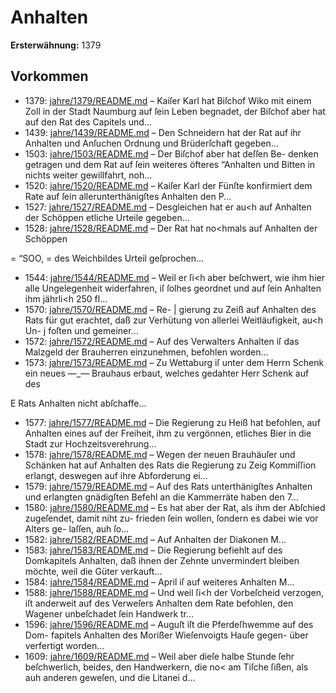 # Anhalten

**Ersterwähnung:** 1379

## Vorkommen
- 1379: [jahre/1379/README.md](../jahre/1379/README.md) – Kaiſer Karl hat Biſchof Wiko mit einem Zoll in der
Stadt Naumburg auf ſein Leben begnadet, der Biſchof
aber hat auf den Rat des Capitels und...
- 1439: [jahre/1439/README.md](../jahre/1439/README.md) – Den Schneidern hat der Rat auf ihr Anhalten und
Anſuchen Ordnung und Brüderſchaft gegeben...
- 1503: [jahre/1503/README.md](../jahre/1503/README.md) – Der Biſchof aber hat deſſen Be-
denken getragen und dem Rat auf ſein weiteres öfteres
“Anhalten und Bitten in nichts weiter gewillfahrt, noh...
- 1520: [jahre/1520/README.md](../jahre/1520/README.md) – Kaiſer Karl der Fünſte konfirmiert dem Rate auf ſein
allerunterthänigſtes Anhalten den P...
- 1527: [jahre/1527/README.md](../jahre/1527/README.md) – Desgleichen hat er au<h auf Anhalten der
Schöppen etliche Urteile gegeben...
- 1528: [jahre/1528/README.md](../jahre/1528/README.md) – Der Rat hat no<hmals auf Anhalten der Schöppen


= “SOO, =
des Weichbildes Urteil geſprochen...
- 1544: [jahre/1544/README.md](../jahre/1544/README.md) – Weil er ſi<h aber beſchwert, wie ihm hier
alle Ungelegenheit widerfahren, iſ ſolhes geordnet und
auf ſein Anhalten ihm jährli<h 250 fl...
- 1570: [jahre/1570/README.md](../jahre/1570/README.md) – Re- |
gierung zu Zeiß auf Anhalten des Rats für gut erachtet,
daß zur Verhütung von allerlei Weitläufigkeit, au<h Un- j
foſten und gemeiner...
- 1572: [jahre/1572/README.md](../jahre/1572/README.md) – Auf des Verwalters Anhalten iſ das Malzgeld der
Brauherren einzunehmen, befohlen worden...
- 1573: [jahre/1573/README.md](../jahre/1573/README.md) – Zu Wettaburg iſ unter dem Herrn Schenk ein neues
—_— Brauhaus erbaut, welches gedahter Herr Schenk auf des


E
Rats Anhalten nicht abſchaffe...
- 1577: [jahre/1577/README.md](../jahre/1577/README.md) – Die Regierung zu Heiß hat befohlen, auf Anhalten
eines auf der Freiheit, ihm zu vergönnen, etliches Bier
in die Stadt zur Hochzeitsverehrung...
- 1578: [jahre/1578/README.md](../jahre/1578/README.md) – Wegen der neuen Brauhäuſer und Schänken hat auf
Anhalten des Rats die Regierung zu Zeig Kommiſſion
erlangt, deswegen auf ihre Abforderung ei...
- 1579: [jahre/1579/README.md](../jahre/1579/README.md) – Auf des Rats unterthänigſtes Anhalten und erlangten
gnädigſten Befehl an die Kammerräte haben den 7...
- 1580: [jahre/1580/README.md](../jahre/1580/README.md) – Es hat aber der
Rat, als ihm der Abſchied zugeſendet, damit niht zu-
frieden ſein wollen, ſondern es dabei wie vor Alters ge-
laſſen, auh ſo...
- 1582: [jahre/1582/README.md](../jahre/1582/README.md) – Auf Anhalten der Diakonen M...
- 1583: [jahre/1583/README.md](../jahre/1583/README.md) – Die Regierung befiehlt auf des Domkapitels Anhalten,
daß ihnen der Zehnte unvermindert bleiben möchte, weil
die Güter verkauft...
- 1584: [jahre/1584/README.md](../jahre/1584/README.md) – April iſ auf weiteres Anhalten M...
- 1588: [jahre/1588/README.md](../jahre/1588/README.md) – Und weil ſi<h der Vorbeſcheid
verzogen, iſt anderweit auf des Verweſers Anhalten dem
Rate befohlen, den Wagener unbeſchadet ſein Handwerk
tr...
- 1596: [jahre/1596/README.md](../jahre/1596/README.md) – Auguſt iſt die Pferdeſhwemme auf des Dom-
fapitels Anhalten des Morißer Wieſenvoigts Hauſe gegen-
über verfertigt worden...
- 1609: [jahre/1609/README.md](../jahre/1609/README.md) – Weil aber dieſe halbe
Stunde ſehr beſchwerlich, beides, den Handwerkern, die
no< am Tiſche ſißen, als auh anderen geweſen, und die
Litanei d...
